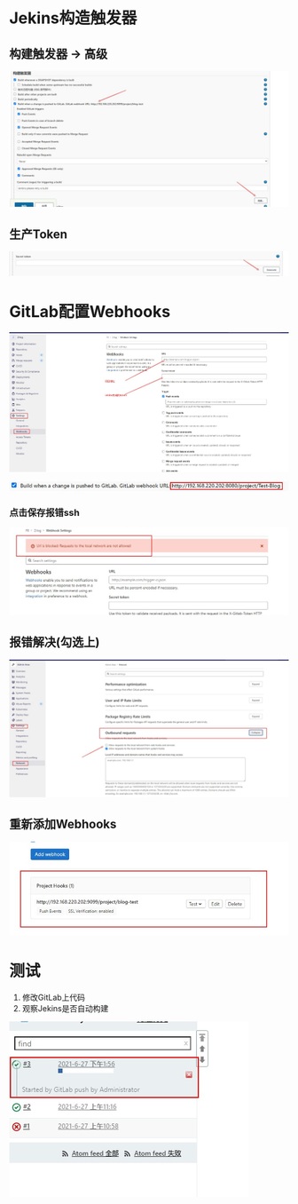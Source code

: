 # Jekins构造触发器

## 构建触发器 -> 高级

![](./images/31.jpg)

## 生产Token

![](./images/32.jpg)



# GitLab配置Webhooks

![](./images/33.jpg)

![](./images/47.jpg)

### 点击保存报错ssh

![](./images/34.jpg)

## 报错解决(勾选上)

![](./images/35.jpg)

## 重新添加Webhooks

![](./images/36.jpg)

# 测试

1. 修改GitLab上代码
2. 观察Jekins是否自动构建

![](./images/37.jpg)